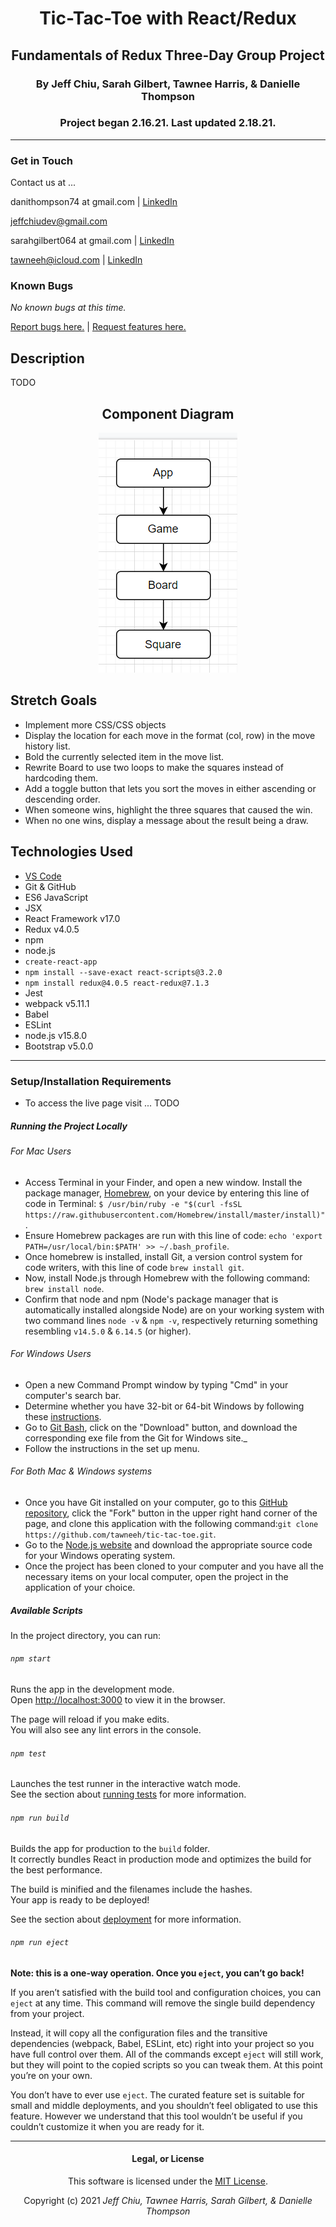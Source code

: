 <div align="center">

# Tic-Tac-Toe with React/Redux

## Fundamentals of Redux Three-Day Group Project

### By Jeff Chiu, Sarah Gilbert, Tawnee Harris, & Danielle Thompson

### Project began 2.16.21. Last updated 2.18.21.

</div>

---

### Get in Touch

Contact us at ...

danithompson74 at gmail.com | [LinkedIn](https://www.linkedin.com/in/danielle-thompson74/)

[jeffchiudev@gmail.com](jeffchiudev@gmail.com)

sarahgilbert064 at gmail.com | [LinkedIn](https://www.linkedin.com/in/sarahgilbertpdx)

[tawneeh@icloud.com](tawneeh@icloud.com) | [LinkedIn](https://www.linkedin.com/in/tawneeh)

### Known Bugs

_No known bugs at this time._

[Report bugs here.](https://github.com/tawneeh/tic-tac-toe/issues) | [Request features here.](https://github.com/tawneeh/tic-tac-toe/issues)


## Description

TODO

<div align="center">

## Component Diagram

<img src="./read-me-assets/TicTacToeTree.png">

</div>

## Stretch Goals

- Implement more CSS/CSS objects
- Display the location for each move in the format (col, row) in the move history list.
- Bold the currently selected item in the move list.
- Rewrite Board to use two loops to make the squares instead of hardcoding them.
- Add a toggle button that lets you sort the moves in either ascending or descending order.
- When someone wins, highlight the three squares that caused the win.
- When no one wins, display a message about the result being a draw.

## Technologies Used

- [VS Code](https://code.visualstudio.com/download)
- Git & GitHub
- ES6 JavaScript
- JSX
- React Framework v17.0
- Redux v4.0.5
- npm
- node.js
- `create-react-app`
- `npm install --save-exact react-scripts@3.2.0`
- `npm install redux@4.0.5 react-redux@7.1.3`
- Jest
- webpack v5.11.1
- Babel
- ESLint
- node.js v15.8.0
- Bootstrap v5.0.0

___

### Setup/Installation Requirements

- To access the live page visit ... TODO

##### Running the Project Locally

###### For Mac Users

- Access Terminal in your Finder, and open a new window. Install the package manager, [Homebrew](https://brew.sh/), on your device by entering this line of code in Terminal: `$ /usr/bin/ruby -e "$(curl -fsSL https://raw.githubusercontent.com/Homebrew/install/master/install)"`.
- Ensure Homebrew packages are run with this line of code: `echo 'export PATH=/usr/local/bin:$PATH' >> ~/.bash_profile`.
- Once homebrew is installed, install Git, a version control system for code writers, with this line of code `brew install git`.
- Now, install Node.js through Homebrew with the following command: `brew install node`.
- Confirm that node and npm (Node's package manager that is automatically installed alongside Node) are on your working system with two command lines `node -v` & `npm -v`, respectively returning something resembling `v14.5.0` & `6.14.5` (or higher).

###### For Windows Users

- Open a new Command Prompt window by typing "Cmd" in your computer's search bar.
- Determine whether you have 32-bit or 64-bit Windows by following these [instructions](https://support.microsoft.com/en-us/help/13443/windows-which-version-am-i-running).
- Go to [Git Bash](https://gitforwindows.org/), click on the "Download" button, and download the corresponding exe file from the Git for Windows site._
- Follow the instructions in the set up menu.

###### For Both Mac & Windows systems

* Once you have Git installed on your computer, go to this [GitHub repository](https://github.com/tawneeh/tic-tac-toe), click the "Fork" button in the upper right hand corner of the page, and clone this application with the following command:`git clone https://github.com/tawneeh/tic-tac-toe.git`.
* Go to the [Node.js website](https://nodejs.org/en/download/) and download the appropriate source code for your Windows operating system.
* Once the project has been cloned to your computer and you have all the necessary items on your local computer, open the project in the application of your choice.

##### Available Scripts

In the project directory, you can run:

###### `npm start`

Runs the app in the development mode.\
Open [http://localhost:3000](http://localhost:3000) to view it in the browser.

The page will reload if you make edits.\
You will also see any lint errors in the console.

###### `npm test`

Launches the test runner in the interactive watch mode.\
See the section about [running tests](https://facebook.github.io/create-react-app/docs/running-tests) for more information.

###### `npm run build`

Builds the app for production to the `build` folder.\
It correctly bundles React in production mode and optimizes the build for the best performance.

The build is minified and the filenames include the hashes.\
Your app is ready to be deployed!

See the section about [deployment](https://facebook.github.io/create-react-app/docs/deployment) for more information.

###### `npm run eject`

**Note: this is a one-way operation. Once you `eject`, you can’t go back!**

If you aren’t satisfied with the build tool and configuration choices, you can `eject` at any time. This command will remove the single build dependency from your project.

Instead, it will copy all the configuration files and the transitive dependencies (webpack, Babel, ESLint, etc) right into your project so you have full control over them. All of the commands except `eject` will still work, but they will point to the copied scripts so you can tweak them. At this point you’re on your own.

You don’t have to ever use `eject`. The curated feature set is suitable for small and middle deployments, and you shouldn’t feel obligated to use this feature. However we understand that this tool wouldn’t be useful if you couldn’t customize it when you are ready for it.

___

<div align="center">

#### Legal, or License

This software is licensed under the [MIT License](https://choosealicense.com/licenses/mit/).

Copyright (c) 2021 *_Jeff Chiu, Tawnee Harris, Sarah Gilbert, & Danielle Thompson_*

</div>